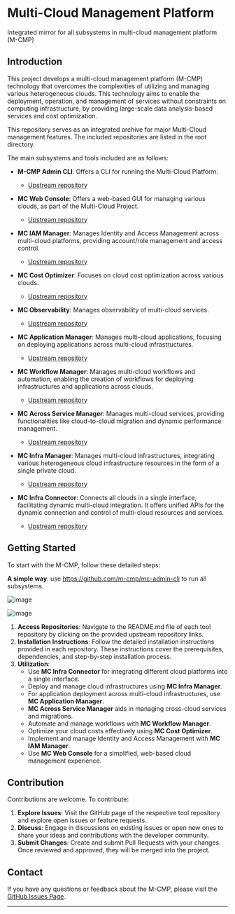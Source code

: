 # Multi-Cloud Management Platform
Integrated mirror for all subsystems in multi-cloud management platform (M-CMP)

## Introduction
This project develops a multi-cloud management platform (M-CMP) technology that overcomes
the complexities of utilizing and managing various heterogeneous clouds. This technology
aims to enable the deployment, operation, and management of services without constraints
on computing infrastructure, by providing large-scale data analysis-based services and
cost optimization.

This repository serves as an integrated archive for major Multi-Cloud management features.
The included repositories are listed in the root directory.

The main subsystems and tools included are as follows:

- **M-CMP Admin CLI**: Offers a CLI for running the Multi-Cloud Platform.
  - [Upstream repository](https://github.com/m-cmp/mc-admin-cli)

- **MC Web Console**: Offers a web-based GUI for managing various clouds, as part of the Multi-Cloud Project.
  - [Upstream repository](https://github.com/m-cmp/mc-web-console)

- **MC IAM Manager**: Manages Identity and Access Management across multi-cloud platforms, providing account/role management and access control.
  - [Upstream repository](https://github.com/m-cmp/mc-iam-manager)

- **MC Cost Optimizer**: Focuses on cloud cost optimization across various clouds.
  - [Upstream repository](https://github.com/m-cmp/mc-cost-optimizer)

- **MC Observability**: Manages observability of multi-cloud services.
  - [Upstream repository](https://github.com/cloud-barista/mc-data-manager)

- **MC Application Manager**: Manages multi-cloud applications, focusing on deploying applications across multi-cloud infrastructures.
  - [Upstream repository](https://github.com/m-cmp/mc-application-manager)

- **MC Workflow Manager**: Manages multi-cloud workflows and automation, enabling the creation of workflows for deploying infrastructures and applications across clouds.
  - [Upstream repository](https://github.com/m-cmp/mc-workflow-manager)

- **MC Across Service Manager**: Manages multi-cloud services, providing functionalities like cloud-to-cloud migration and dynamic performance management.
  - [Upstream repository](https://github.com/cloud-barista/mc-data-manager)

- **MC Infra Manager**: Manages multi-cloud infrastructures, integrating various heterogeneous cloud infrastructure resources in the form of a single private cloud.
  - [Upstream repository](https://github.com/m-cmp/mc-infra-manager)

- **MC Infra Connector**: Connects all clouds in a single interface, facilitating dynamic multi-cloud integration. It offers unified APIs for the dynamic connection and control of multi-cloud resources and services.
  - [Upstream repository](https://github.com/m-cmp/mc-infra-connector)


## Getting Started

To start with the M-CMP, follow these detailed steps:

**A simple way**: use https://github.com/m-cmp/mc-admin-cli to run all subsystems.

![image](https://github.com/user-attachments/assets/5ca59d00-a2a2-4cf7-9692-c8e96cf2967c)

![image](https://github.com/user-attachments/assets/9bf255c8-296a-4047-b755-92ade3924096)


1. **Access Repositories**: Navigate to the README.md file of each tool repository by clicking on the provided upstream repository links.
2. **Installation Instructions**: Follow the detailed installation instructions provided in each repository. These instructions cover the prerequisites, dependencies, and step-by-step installation process.
3. **Utilization**:
   - Use **MC Infra Connector** for integrating different cloud platforms into a single interface.
   - Deploy and manage cloud infrastructures using **MC Infra Manager**.
   - For application deployment across multi-cloud infrastructures, use **MC Application Manager**.
   - **MC Across Service Manager** aids in managing cross-cloud services and migrations.
   - Automate and manage workflows with **MC Workflow Manager**.
   - Optimize your cloud costs effectively using **MC Cost Optimizer**.
   - Implement and manage Identity and Access Management with **MC IAM Manager**.
   - Use **MC Web Console** for a simplified, web-based cloud management experience.



## Contribution

Contributions are welcome. To contribute:
1. **Explore Issues**: Visit the GitHub page of the respective tool repository and explore open issues or feature requests.
2. **Discuss**: Engage in discussions on existing issues or open new ones to share your ideas and contributions with the developer community.
3. **Submit Changes**: Create and submit Pull Requests with your changes. Once reviewed and approved, they will be merged into the project.


## Contact

If you have any questions or feedback about the M-CMP, please visit the [GitHub Issues Page](https://github.com/m-cmp/mc-infra-connector/issues).

---
